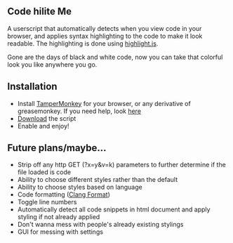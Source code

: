 ## Code hilite Me

A userscript that automatically detects when you view code in your browser, and applies 
syntax highlighting to the code to make it look readable. The highlighting is done using
[highlight.js](https://highlightjs.org/).

Gone are the days of black and white code, now you can take that colorful look you like
anywhere you go.

## Installation
- Install [TamperMonkey](https://tampermonkey.net/) for your browser, or any derivative of greasemonkey. If you need help, look [here](https://greasyfork.org/en/help/installing-user-scripts)
- [Download](https://greasyfork.org/scripts/26343-code-hiliteme/code/Code%20HiliteMe.user.js) the script
- Enable and enjoy!

## Future plans/maybe...
- Strip off any http GET (?x=y&v=k) parameters to further determine if the file loaded is code
- Ability to choose different styles rather than the default
- Ability to choose styles based on language
- Code formatting ([Clang Format](http://clang.llvm.org/docs/ClangFormat.html))
- Toggle line numbers
- Automatically detect all code snippets in html document and apply styling
if not already applied
 - Don't wanna mess with people's already existing stylings
- GUI for messing with settings